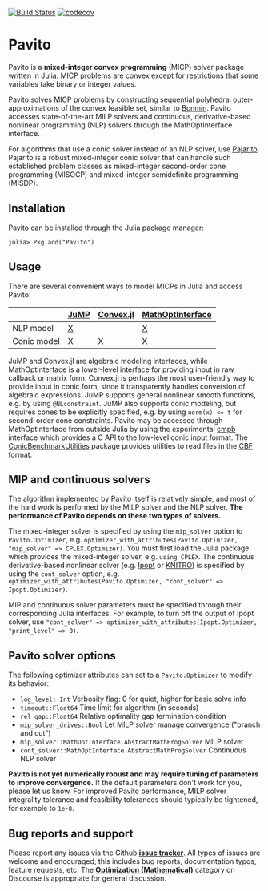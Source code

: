 [![Build Status](https://travis-ci.com/jump-dev/Pavito.jl.svg?branch=master)](https://travis-ci.com/jump-dev/Pavito.jl) [![codecov](https://codecov.io/gh/jump-dev/Pavito.jl/branch/master/graph/badge.svg)](https://codecov.io/gh/jump-dev/Pavito.jl)

# Pavito

Pavito is a **mixed-integer convex programming** (MICP) solver package written in [Julia](http://julialang.org/). MICP problems are convex except for restrictions that some variables take binary or integer values.

Pavito solves MICP problems by constructing sequential polyhedral outer-approximations of the convex feasible set, similar to [Bonmin](https://projects.coin-or.org/Bonmin). Pavito accesses state-of-the-art MILP solvers and continuous, derivative-based nonlinear programming (NLP) solvers through the MathOptInterface interface.

For algorithms that use a conic solver instead of an NLP solver, use [Pajarito](https://github.com/jump-dev/Pajarito.jl). Pajarito is a robust mixed-integer conic solver that can handle such established problem classes as mixed-integer second-order cone programming (MISOCP) and mixed-integer semidefinite programming (MISDP).

## Installation

Pavito can be installed through the Julia package manager:
```
julia> Pkg.add("Pavito")
```

## Usage

There are several convenient ways to model MICPs in Julia and access Pavito:

|             | [JuMP][JuMP-url]  | [Convex.jl][convex-url]  | [MathOptInterface][moi-url]  |
|-------------|-------------------|--------------------------|------------------------------|
| NLP model   | [X][JuMP-nlp-url] |                          | [X][moi-nlp-url]             |
| Conic model | X                 | X                        | X                            |

[moi-nlp-url]: https://jump.dev/MathOptInterface.jl/dev/apireference/#Nonlinear-programming-(NLP)-1
[JuMP-url]: https://github.com/jump-dev/JuMP.jl
[JuMP-nlp-url]: https://jump.dev/JuMP.jl/dev/nlp/
[convex-url]: https://github.com/jump-dev/Convex.jl
[moi-url]: https://github.com/jump-dev/MathOptInterface.jl

JuMP and Convex.jl are algebraic modeling interfaces, while MathOptInterface is a lower-level interface for providing input in raw callback or matrix form. Convex.jl is perhaps the most user-friendly way to provide input in conic form, since it transparently handles conversion of algebraic expressions. JuMP supports general nonlinear smooth functions, e.g. by using `@NLconstraint`. JuMP also supports conic modeling, but requires cones to be explicitly specified, e.g. by using `norm(x) <= t` for second-order cone constraints. Pavito may be accessed through MathOptInterface from outside Julia by using the experimental [cmpb](https://github.com/mlubin/cmpb) interface which provides a C API to the low-level conic input format. The [ConicBenchmarkUtilities](https://github.com/mlubin/ConicBenchmarkUtilities.jl) package provides utilities to read files in the [CBF](http://cblib.zib.de/) format.

## MIP and continuous solvers

The algorithm implemented by Pavito itself is relatively simple, and most of the hard work is performed by the MILP solver and the NLP solver. **The performance of Pavito depends on these two types of solvers.**

The mixed-integer solver is specified by using the `mip_solver` option to `Pavito.Optimizer`, e.g. `optimizer_with_attributes(Pavito.Optimizer, "mip_solver" => CPLEX.Optimizer)`. You must first load the Julia package which provides the mixed-integer solver, e.g. `using CPLEX`. The continuous derivative-based nonlinear solver (e.g. [Ipopt](https://projects.coin-or.org/Ipopt) or [KNITRO](http://www.ziena.com/knitro.htm)) is specified by using the `cont_solver` option, e.g. `optimizer_with_attributes(Pavito.Optimizer, "cont_solver" => Ipopt.Optimizer)`.

MIP and continuous solver parameters must be specified through their corresponding Julia interfaces. For example, to turn off the output of Ipopt solver, use `"cont_solver" => optimizer_with_attributes(Ipopt.Optimizer, "print_level" => 0)`.

## Pavito solver options

The following optimizer attributes can set to a `Pavito.Optimizer` to modify its behavior:

  * `log_level::Int` Verbosity flag: 0 for quiet, higher for basic solve info
  * `timeout::Float64` Time limit for algorithm (in seconds)
  * `rel_gap::Float64` Relative optimality gap termination condition
  * `mip_solver_drives::Bool` Let MILP solver manage convergence ("branch and cut")
  * `mip_solver::MathOptInterface.AbstractMathProgSolver` MILP solver
  * `cont_solver::MathOptInterface.AbstractMathProgSolver` Continuous NLP solver

**Pavito is not yet numerically robust and may require tuning of parameters to improve convergence.** If the default parameters don't work for you, please let us know. For improved Pavito performance, MILP solver integrality tolerance and feasibility tolerances should typically be tightened, for example to `1e-8`.

## Bug reports and support

Please report any issues via the Github **[issue tracker]**. All types of issues are welcome and encouraged; this includes bug reports, documentation typos, feature requests, etc. The **[Optimization (Mathematical)]** category on Discourse is appropriate for general discussion.

[issue tracker]: https://github.com/jump-dev/Pavito.jl/issues
[Optimization (Mathematical)]: https://discourse.julialang.org/c/domain/opt
